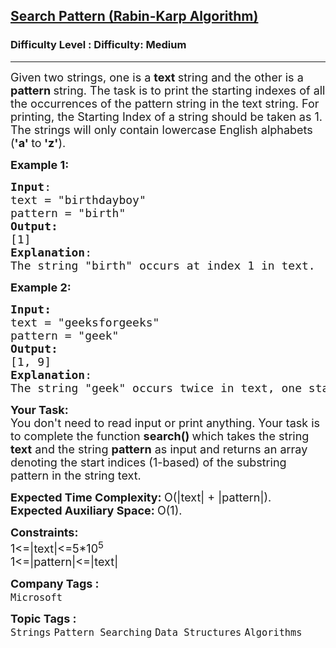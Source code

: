 <h2><a href="https://www.geeksforgeeks.org/problems/search-pattern-rabin-karp-algorithm--141631/1?page=3&category=Strings&difficulty=Easy,Medium&sortBy=submissions">Search Pattern (Rabin-Karp Algorithm)</a></h2><h3>Difficulty Level : Difficulty: Medium</h3><hr><div class="problems_problem_content__Xm_eO"><p><span style="font-size: 18px;">Given two strings, one is a <strong>text </strong>string and the other is a <strong>pattern </strong>string. The task is to print the starting indexes of all the occurrences of the pattern string in the text string. For printing, the Starting Index of a string should be taken as 1. The strings will only contain lowercase English alphabets (<strong>'a' </strong>to<strong> 'z'</strong>).</span></p>
<p><span style="font-size: 18px;"><strong>Example 1:</strong></span></p>
<pre><span style="font-size: 18px;"><strong>Input</strong>: 
text = "birthdayboy"<br>pattern = "birth"<br><strong>Output:</strong> <br>[1]
<strong>Explanation</strong>: <br>The string "birth" occurs at index 1 in text.</span></pre>
<p><span style="font-size: 18px;"><strong>Example 2:</strong></span></p>
<pre><span style="font-size: 18px;"><strong>Input:</strong>
text = "geeksforgeeks"<br>pattern = "geek"
<strong>Output:</strong> <br>[1, 9]
<strong>Explanation</strong>: <br>The string "geek" occurs twice in text, one starts are index 1 and the other at index 9.</span></pre>
<p><span style="font-size: 18px;"><strong>Your Task:</strong><br>You don't need to read input or print anything. Your task is to complete the function&nbsp;<strong>search()&nbsp;</strong>which takes the string <strong>text</strong> and the string <strong>pattern</strong> as input and returns an array denoting the start indices (1-based) of the substring pattern in the string text.&nbsp;</span></p>
<p><span style="font-size: 18px;"><strong>Expected Time Complexity: </strong>O(|text| + |pattern|).<br><strong>Expected Auxiliary Space:&nbsp;</strong>O(1).</span></p>
<p><span style="font-size: 18px;"><strong>Constraints:</strong><br>1&lt;=|text|&lt;=5*10<sup>5</sup><br>1&lt;=|pattern|&lt;=|text|</span></p></div><p><span style=font-size:18px><strong>Company Tags : </strong><br><code>Microsoft</code>&nbsp;<br><p><span style=font-size:18px><strong>Topic Tags : </strong><br><code>Strings</code>&nbsp;<code>Pattern Searching</code>&nbsp;<code>Data Structures</code>&nbsp;<code>Algorithms</code>&nbsp;
